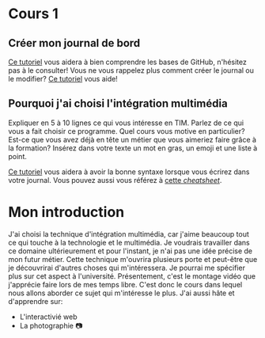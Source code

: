 # Cours 1
## Créer mon journal de bord
[Ce tutoriel](https://guides.github.com/activities/hello-world/) vous aidera à bien comprendre les bases de GitHub, n'hésitez pas à le consulter!
Vous ne vous rappelez plus comment créer le journal ou le modifier? [Ce tutoriel](https://youtu.be/lX3bpuLK_Sg) vous aide! 

## Pourquoi j'ai choisi l'intégration multimédia
Expliquer en 5 à 10 lignes ce qui vous intéresse en TIM. Parlez de ce qui vous a fait choisir ce programme. Quel cours vous motive en particulier? Est-ce que vous avez déjà en tête un métier que vous aimeriez faire grâce à la formation? Insérez dans votre texte un mot en gras, un emoji et une liste à point. 

[Ce tutoriel](https://guides.github.com/features/mastering-markdown/) vous aidera à avoir la bonne syntaxe lorsque vous écrirez dans votre journal. Vous pouvez aussi vous référez à [cette *cheatsheet*](https://github.com/tchapi/markdown-cheatsheet/blob/master/README.md). 

# Mon introduction
J'ai choisi la technique d'intégration multimédia, car j'aime beaucoup tout ce qui touche à la technologie et le multimédia. Je voudrais travailler dans ce domaine
ultérieurement et pour l'instant, je n'ai pas une idée précise de mon futur métier. Cette technique m'ouvrira plusieurs porte et peut-être que je découvrirai d'autres 
choses qui m'intéressera. Je pourrai me spécifier plus sur cet aspect à l'université. Présentement, c'est le montage vidéo que j'apprécie faire lors de mes temps libre.
C'est donc le cours dans lequel nous allons aborder ce sujet qui m'intéresse le plus. J'ai aussi hâte et d'apprendre sur: 
* L'interactivié web
* La photographie 📷



